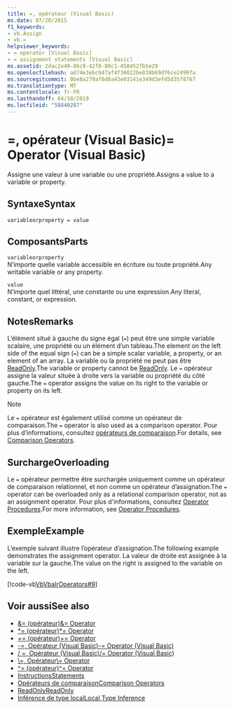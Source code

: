 ```yaml
---
title: =, opérateur (Visual Basic)
ms.date: 07/20/2015
f1_keywords:
- vb.Assign
- vb.=
helpviewer_keywords:
- = operator [Visual Basic]
- = assignment statements [Visual Basic]
ms.assetid: 2dac2e49-86c8-42f8-80c1-458452fb5e29
ms.openlocfilehash: ad74e3ebc947af4f36022be838b69df6ce24997a
ms.sourcegitcommit: 0be8a279af6d8a43e03141e349d3efd5d35f8767
ms.translationtype: MT
ms.contentlocale: fr-FR
ms.lasthandoff: 04/18/2019
ms.locfileid: "58840287"
---
```

# <a name="-operator-visual-basic"></a><span data-ttu-id="34f58-102">=, opérateur (Visual Basic)</span><span class="sxs-lookup"><span data-stu-id="34f58-102">= Operator (Visual Basic)</span></span>
<span data-ttu-id="34f58-103">Assigne une valeur à une variable ou une propriété.</span><span class="sxs-lookup"><span data-stu-id="34f58-103">Assigns a value to a variable or property.</span></span>  
  
## <a name="syntax"></a><span data-ttu-id="34f58-104">Syntaxe</span><span class="sxs-lookup"><span data-stu-id="34f58-104">Syntax</span></span>  
  
```  
variableorproperty = value  
```  
  
## <a name="parts"></a><span data-ttu-id="34f58-105">Composants</span><span class="sxs-lookup"><span data-stu-id="34f58-105">Parts</span></span>  
 `variableorproperty`  
 <span data-ttu-id="34f58-106">N’importe quelle variable accessible en écriture ou toute propriété.</span><span class="sxs-lookup"><span data-stu-id="34f58-106">Any writable variable or any property.</span></span>  
  
 `value`  
 <span data-ttu-id="34f58-107">N’importe quel littéral, une constante ou une expression.</span><span class="sxs-lookup"><span data-stu-id="34f58-107">Any literal, constant, or expression.</span></span>  
  
## <a name="remarks"></a><span data-ttu-id="34f58-108">Notes</span><span class="sxs-lookup"><span data-stu-id="34f58-108">Remarks</span></span>  
 <span data-ttu-id="34f58-109">L’élément situé à gauche du signe égal (`=`) peut être une simple variable scalaire, une propriété ou un élément d’un tableau.</span><span class="sxs-lookup"><span data-stu-id="34f58-109">The element on the left side of the equal sign (`=`) can be a simple scalar variable, a property, or an element of an array.</span></span> <span data-ttu-id="34f58-110">La variable ou la propriété ne peut pas être [ReadOnly](../../../visual-basic/language-reference/modifiers/readonly.md).</span><span class="sxs-lookup"><span data-stu-id="34f58-110">The variable or property cannot be [ReadOnly](../../../visual-basic/language-reference/modifiers/readonly.md).</span></span> <span data-ttu-id="34f58-111">Le `=` opérateur assigne la valeur située à droite vers la variable ou propriété du côté gauche.</span><span class="sxs-lookup"><span data-stu-id="34f58-111">The `=` operator assigns the value on its right to the variable or property on its left.</span></span>  
  
> [!NOTE]
>  <span data-ttu-id="34f58-112">Le `=` opérateur est également utilisé comme un opérateur de comparaison.</span><span class="sxs-lookup"><span data-stu-id="34f58-112">The `=` operator is also used as a comparison operator.</span></span> <span data-ttu-id="34f58-113">Pour plus d’informations, consultez [opérateurs de comparaison](../../../visual-basic/language-reference/operators/comparison-operators.md).</span><span class="sxs-lookup"><span data-stu-id="34f58-113">For details, see [Comparison Operators](../../../visual-basic/language-reference/operators/comparison-operators.md).</span></span>  
  
## <a name="overloading"></a><span data-ttu-id="34f58-114">Surcharge</span><span class="sxs-lookup"><span data-stu-id="34f58-114">Overloading</span></span>  
 <span data-ttu-id="34f58-115">Le `=` opérateur permettre être surchargée uniquement comme un opérateur de comparaison relationnel, et non comme un opérateur d’assignation.</span><span class="sxs-lookup"><span data-stu-id="34f58-115">The `=` operator can be overloaded only as a relational comparison operator, not as an assignment operator.</span></span> <span data-ttu-id="34f58-116">Pour plus d'informations, consultez [Operator Procedures](../../../visual-basic/programming-guide/language-features/procedures/operator-procedures.md).</span><span class="sxs-lookup"><span data-stu-id="34f58-116">For more information, see [Operator Procedures](../../../visual-basic/programming-guide/language-features/procedures/operator-procedures.md).</span></span>  
  
## <a name="example"></a><span data-ttu-id="34f58-117">Exemple</span><span class="sxs-lookup"><span data-stu-id="34f58-117">Example</span></span>  
 <span data-ttu-id="34f58-118">L’exemple suivant illustre l’opérateur d’assignation.</span><span class="sxs-lookup"><span data-stu-id="34f58-118">The following example demonstrates the assignment operator.</span></span> <span data-ttu-id="34f58-119">La valeur de droite est assignée à la variable sur la gauche.</span><span class="sxs-lookup"><span data-stu-id="34f58-119">The value on the right is assigned to the variable on the left.</span></span>  
  
 [!code-vb[VbVbalrOperators#9](~/samples/snippets/visualbasic/VS_Snippets_VBCSharp/VbVbalrOperators/VB/Class1.vb#9)]  
  
## <a name="see-also"></a><span data-ttu-id="34f58-120">Voir aussi</span><span class="sxs-lookup"><span data-stu-id="34f58-120">See also</span></span>

- [<span data-ttu-id="34f58-121">&= (opérateur)</span><span class="sxs-lookup"><span data-stu-id="34f58-121">&= Operator</span></span>](../../../visual-basic/language-reference/operators/and-assignment-operator.md)
- [<span data-ttu-id="34f58-122">\*= (opérateur)</span><span class="sxs-lookup"><span data-stu-id="34f58-122">\*= Operator</span></span>](../../../visual-basic/language-reference/operators/multiplication-assignment-operator.md)
- [<span data-ttu-id="34f58-123">+= (opérateur)</span><span class="sxs-lookup"><span data-stu-id="34f58-123">+= Operator</span></span>](../../../visual-basic/language-reference/operators/addition-assignment-operator.md)
- [<span data-ttu-id="34f58-124">-=, Opérateur (Visual Basic)</span><span class="sxs-lookup"><span data-stu-id="34f58-124">-= Operator (Visual Basic)</span></span>](../../../visual-basic/language-reference/operators/subtraction-assignment-operator.md)
- [<span data-ttu-id="34f58-125">/ =, Opérateur (Visual Basic)</span><span class="sxs-lookup"><span data-stu-id="34f58-125">/= Operator (Visual Basic)</span></span>](../../../visual-basic/language-reference/operators/floating-point-division-assignment-operator.md)
- [<span data-ttu-id="34f58-126">\\=, Opérateur</span><span class="sxs-lookup"><span data-stu-id="34f58-126">\\= Operator</span></span>](../../../visual-basic/language-reference/operators/integer-division-assignment-operator.md)
- [<span data-ttu-id="34f58-127">^= (opérateur)</span><span class="sxs-lookup"><span data-stu-id="34f58-127">^= Operator</span></span>](../../../visual-basic/language-reference/operators/exponentiation-assignment-operator.md)
- [<span data-ttu-id="34f58-128">Instructions</span><span class="sxs-lookup"><span data-stu-id="34f58-128">Statements</span></span>](../../../visual-basic/programming-guide/language-features/statements.md)
- [<span data-ttu-id="34f58-129">Opérateurs de comparaison</span><span class="sxs-lookup"><span data-stu-id="34f58-129">Comparison Operators</span></span>](../../../visual-basic/language-reference/operators/comparison-operators.md)
- [<span data-ttu-id="34f58-130">ReadOnly</span><span class="sxs-lookup"><span data-stu-id="34f58-130">ReadOnly</span></span>](../../../visual-basic/language-reference/modifiers/readonly.md)
- [<span data-ttu-id="34f58-131">Inférence de type local</span><span class="sxs-lookup"><span data-stu-id="34f58-131">Local Type Inference</span></span>](../../../visual-basic/programming-guide/language-features/variables/local-type-inference.md)

